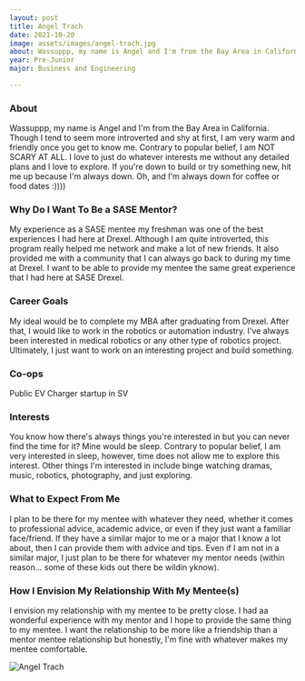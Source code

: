 ```yaml
---
layout: post
title: Angel Trach 
date: 2021-10-20
image: assets/images/angel-trach.jpg
about: Wassuppp, my name is Angel and I'm from the Bay Area in California. Though I tend to seem more introverted and shy at first, I am very warm and friendly once you get to know me. Contrary to popular belief, I am NOT SCARY AT ALL. I love to just do whatever interests me without any detailed plans and I love to explore. If you're down to build or try something new, hit me up because I'm always down. Oh, and I'm always down for coffee or food dates :))))
year: Pre-Junior
major: Business and Engineering 

---
```


### About

Wassuppp, my name is Angel and I'm from the Bay Area in California. Though I tend to seem more introverted and shy at first, I am very warm and friendly once you get to know me. Contrary to popular belief, I am NOT SCARY AT ALL. I love to just do whatever interests me without any detailed plans and I love to explore. If you're down to build or try something new, hit me up because I'm always down. Oh, and I'm always down for coffee or food dates :))))

### Why Do I Want To Be a SASE Mentor?

My experience as a SASE mentee my freshman was one of the best experiences I had here at Drexel. Although I am quite introverted, this program really helped me network and make a lot of new friends. It also provided me with a community that I can always go back to during my time at Drexel. I want to be able to provide my mentee the same great experience that I had here at SASE Drexel. 

### Career Goals

My ideal would be to complete my MBA after graduating from Drexel. After that, I would like to work in the robotics or automation industry. I've always been interested in medical robotics or any other type of robotics project. Ultimately, I just want to work on an interesting project and build something. 

### Co-ops

Public EV Charger startup in SV

### Interests

You know how there's always things you're interested in but you can never find the time for it? Mine would be sleep. Contrary to popular belief, I am very interested in sleep, however, time does not allow me to explore this interest. Other things I'm interested in include binge watching dramas, music, robotics, photography, and just exploring. 

### What to Expect From Me

I plan to be there for my mentee with whatever they need, whether it comes to professional advice, academic advice, or even if they just want a familiar face/friend. If they have a similar major to me or a major that I know a lot about, then I can provide them with advice and tips. Even if I am not in a similar major, I just plan to be there for whatever my mentor needs (within reason... some of these kids out there be wildin yknow). 

### How I Envision My Relationship With My Mentee(s) 

I envision my relationship with my mentee to be pretty close. I had aa wonderful experience with my mentor and I hope to provide the same thing to my mentee. I want the relationship to be more like a friendship than a mentor mentee relationship but honestly, I'm fine with whatever makes my mentee comfortable. 

<div class="text-center my-5">
    <img src="{ https://sase-drexel.github.io/mentorship-2021/assets/images/angel-trach.jpg | absolute_url }" alt="Angel Trach" class="rounded post-img" />
</div>
